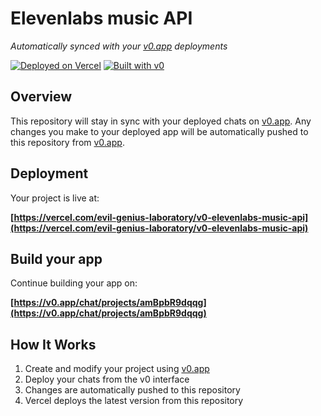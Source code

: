 # Elevenlabs music API

*Automatically synced with your [v0.app](https://v0.app) deployments*

[![Deployed on Vercel](https://img.shields.io/badge/Deployed%20on-Vercel-black?style=for-the-badge&logo=vercel)](https://vercel.com/evil-genius-laboratory/v0-elevenlabs-music-api)
[![Built with v0](https://img.shields.io/badge/Built%20with-v0.app-black?style=for-the-badge)](https://v0.app/chat/projects/amBpbR9dqqg)

## Overview

This repository will stay in sync with your deployed chats on [v0.app](https://v0.app).
Any changes you make to your deployed app will be automatically pushed to this repository from [v0.app](https://v0.app).

## Deployment

Your project is live at:

**[https://vercel.com/evil-genius-laboratory/v0-elevenlabs-music-api](https://vercel.com/evil-genius-laboratory/v0-elevenlabs-music-api)**

## Build your app

Continue building your app on:

**[https://v0.app/chat/projects/amBpbR9dqqg](https://v0.app/chat/projects/amBpbR9dqqg)**

## How It Works

1. Create and modify your project using [v0.app](https://v0.app)
2. Deploy your chats from the v0 interface
3. Changes are automatically pushed to this repository
4. Vercel deploys the latest version from this repository